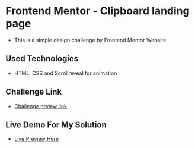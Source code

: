# Frontend Mentor - Clipboard landing page

- This is a simple design challenge by Frontend Mentor Website

## Used Technologies

- HTML, CSS and Scrollreveal for animation

## Challenge Link

- [Challenge prview link](https://www.frontendmentor.io/challenges/clipboard-landing-page-5cc9bccd6c4c91111378ecb9)

## Live Demo For My Solution

- [Live Preview Here](https://clipboard-landing-page-mo3bassias-projects.vercel.app)
